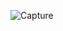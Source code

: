 ![Capture](https://user-images.githubusercontent.com/114914614/209546821-239965fe-3fbc-4f0a-9903-81645751ae4d.PNG)
